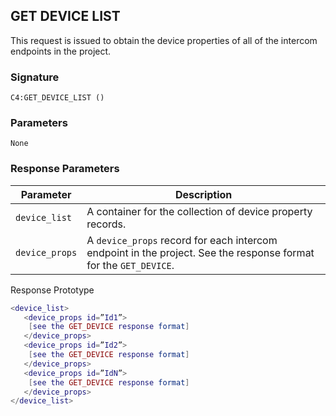 ## GET DEVICE LIST

This request is issued to obtain the device properties of all of the intercom endpoints in the project.


### Signature

`C4:GET_DEVICE_LIST ()`


### Parameters

`None`


### Response Parameters

| Parameter | Description |
| --- | --- |
| `device_list` | A container for the collection of device property records. |
| `device_props` | A `device_props` record for each intercom endpoint in the project.  See the response format for the `GET_DEVICE`. |


Response Prototype

```lua
<device_list>
   <device_props id=”Id1”>
    [see the GET_DEVICE response format]
   </device_props>
   <device_props id=”Id2”>
    [see the GET_DEVICE response format]
   </device_props>
   <device_props id=”IdN”>
    [see the GET_DEVICE response format]
   </device_props>
</device_list>
```



